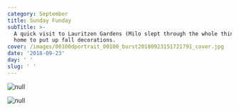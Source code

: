 ```yaml
---
category: September
title: Sunday Funday
subTitle: >-
  A quick visit to Lauritzen Gardens (Milo slept through the whole thing) then
  home to put up fall decorations.  
cover: /images/00100dportrait_00100_burst20180923151721791_cover.jpg
date: '2018-09-23'
day: ' '
slug: ' '
---
```

![null](/images/img_20180923_111612.jpg)

![null](/images/00100dportrait_00100_burst20180923151721791_cover.jpg)
